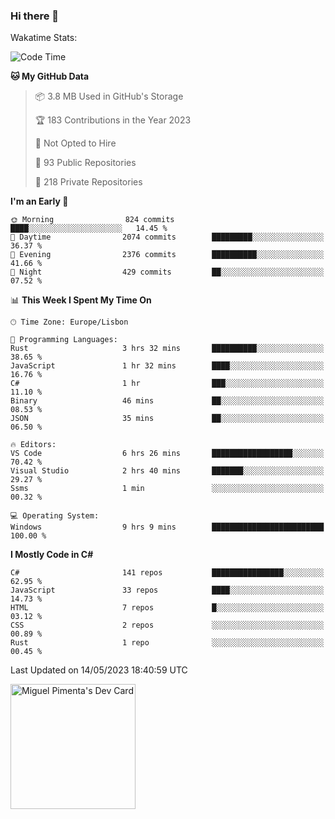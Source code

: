 ### Hi there 👋

<!--
**miguelpimenta/miguelpimenta** is a ✨ _special_ ✨ repository because its `README.md` (this file) appears on your GitHub profile.

Here are some ideas to get you started:

- 🔭 I’m currently working on ...
- 🌱 I’m currently learning ...
- 👯 I’m looking to collaborate on ...
- 🤔 I’m looking for help with ...
- 💬 Ask me about ...
- 📫 How to reach me: ...
- 😄 Pronouns: ...
- ⚡ Fun fact: ...
-->

Wakatime Stats:
<!--START_SECTION:waka-->
![Code Time](http://img.shields.io/badge/Code%20Time-3%2C901%20hrs%2049%20mins-blue)

**🐱 My GitHub Data** 

> 📦 3.8 MB Used in GitHub's Storage 
 > 
> 🏆 183 Contributions in the Year 2023
 > 
> 🚫 Not Opted to Hire
 > 
> 📜 93 Public Repositories 
 > 
> 🔑 218 Private Repositories 
 > 
**I'm an Early 🐤** 

```text
🌞 Morning                824 commits         ████░░░░░░░░░░░░░░░░░░░░░   14.45 % 
🌆 Daytime                2074 commits        █████████░░░░░░░░░░░░░░░░   36.37 % 
🌃 Evening                2376 commits        ██████████░░░░░░░░░░░░░░░   41.66 % 
🌙 Night                  429 commits         ██░░░░░░░░░░░░░░░░░░░░░░░   07.52 % 
```


📊 **This Week I Spent My Time On** 

```text
🕑︎ Time Zone: Europe/Lisbon

💬 Programming Languages: 
Rust                     3 hrs 32 mins       ██████████░░░░░░░░░░░░░░░   38.65 % 
JavaScript               1 hr 32 mins        ████░░░░░░░░░░░░░░░░░░░░░   16.76 % 
C#                       1 hr                ███░░░░░░░░░░░░░░░░░░░░░░   11.10 % 
Binary                   46 mins             ██░░░░░░░░░░░░░░░░░░░░░░░   08.53 % 
JSON                     35 mins             ██░░░░░░░░░░░░░░░░░░░░░░░   06.50 % 

🔥 Editors: 
VS Code                  6 hrs 26 mins       ██████████████████░░░░░░░   70.42 % 
Visual Studio            2 hrs 40 mins       ███████░░░░░░░░░░░░░░░░░░   29.27 % 
Ssms                     1 min               ░░░░░░░░░░░░░░░░░░░░░░░░░   00.32 % 

💻 Operating System: 
Windows                  9 hrs 9 mins        █████████████████████████   100.00 % 
```

**I Mostly Code in C#** 

```text
C#                       141 repos           ████████████████░░░░░░░░░   62.95 % 
JavaScript               33 repos            ████░░░░░░░░░░░░░░░░░░░░░   14.73 % 
HTML                     7 repos             █░░░░░░░░░░░░░░░░░░░░░░░░   03.12 % 
CSS                      2 repos             ░░░░░░░░░░░░░░░░░░░░░░░░░   00.89 % 
Rust                     1 repo              ░░░░░░░░░░░░░░░░░░░░░░░░░   00.45 % 
```




 Last Updated on 14/05/2023 18:40:59 UTC
<!--END_SECTION:waka-->

<a href="https://app.daily.dev/MiguelPimenta"><img src="https://api.daily.dev/devcards/05b7ad917b6047f3b1368fb0fe084ad8.png?r=sx6" width="200" alt="Miguel Pimenta's Dev Card"/></a>
